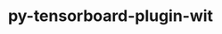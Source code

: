 ---
title: "py-tensorboard-plugin-wit"
layout: cache
categories: [package, develop]
meta: {"versions": ["1.8.1"], "compilers": ["apple-clang@=15.0.0", "gcc@=11.4.0"], "oss": ["ubuntu22.04", "ventura"], "platforms": ["darwin", "linux"], "targets": ["aarch64", "neoverse_v1", "x86_64_v3"], "stacks": ["e4s", "e4s-neoverse_v1", "ml-darwin-aarch64-mps", "ml-linux-x86_64-cpu", "ml-linux-x86_64-cuda", "ml-linux-x86_64-rocm", "root"], "num_specs": 31, "num_specs_by_stack": {"root": 31, "ml-darwin-aarch64-mps": 2, "e4s-neoverse_v1": 2, "e4s": 2, "ml-linux-x86_64-cpu": 2, "ml-linux-x86_64-rocm": 2, "ml-linux-x86_64-cuda": 2}}
spec_details: [{"hash": "xyrm2yumboqtp4mjyuhghr633hcrbjbw", "compiler": "apple-clang@=15.0.0", "versions": ["1.8.1"], "os": "ventura", "platform": "darwin", "target": "aarch64", "variants": ["build_system=python_pip"], "stacks": ["root"], "size": "-", "tarball": "https://binaries.spack.io/develop/build_cache/darwin-ventura-aarch64/apple-clang-15.0.0/py-tensorboard-plugin-wit-1.8.1/darwin-ventura-aarch64-apple-clang-15.0.0-py-tensorboard-plugin-wit-1.8.1-xyrm2yumboqtp4mjyuhghr633hcrbjbw.spack"}, {"hash": "zc6fg6rp3r76a7xjulea62uugmo7v3pn", "compiler": "apple-clang@=15.0.0", "versions": ["1.8.1"], "os": "ventura", "platform": "darwin", "target": "aarch64", "variants": ["build_system=python_pip"], "stacks": ["root"], "size": "-", "tarball": "https://binaries.spack.io/develop/build_cache/darwin-ventura-aarch64/apple-clang-15.0.0/py-tensorboard-plugin-wit-1.8.1/darwin-ventura-aarch64-apple-clang-15.0.0-py-tensorboard-plugin-wit-1.8.1-zc6fg6rp3r76a7xjulea62uugmo7v3pn.spack"}, {"hash": "3byf7mtbe2zyvasn7qyiaiz5ht5zenll", "compiler": "apple-clang@=15.0.0", "versions": ["1.8.1"], "os": "ventura", "platform": "darwin", "target": "aarch64", "variants": ["build_system=python_pip"], "stacks": ["root"], "size": "-", "tarball": "https://binaries.spack.io/develop/build_cache/darwin-ventura-aarch64/apple-clang-15.0.0/py-tensorboard-plugin-wit-1.8.1/darwin-ventura-aarch64-apple-clang-15.0.0-py-tensorboard-plugin-wit-1.8.1-3byf7mtbe2zyvasn7qyiaiz5ht5zenll.spack"}, {"hash": "ooxojwajd7pcfbgfk62bgbviyc7bb7vs", "compiler": "apple-clang@=15.0.0", "versions": ["1.8.1"], "os": "ventura", "platform": "darwin", "target": "aarch64", "variants": ["build_system=python_pip"], "stacks": ["root"], "size": "-", "tarball": "https://binaries.spack.io/develop/build_cache/darwin-ventura-aarch64/apple-clang-15.0.0/py-tensorboard-plugin-wit-1.8.1/darwin-ventura-aarch64-apple-clang-15.0.0-py-tensorboard-plugin-wit-1.8.1-ooxojwajd7pcfbgfk62bgbviyc7bb7vs.spack"}, {"hash": "rnsvg4spilliiwqwldimgqafoezinzgf", "compiler": "apple-clang@=15.0.0", "versions": ["1.8.1"], "os": "ventura", "platform": "darwin", "target": "aarch64", "variants": ["build_system=python_pip"], "stacks": ["root"], "size": "-", "tarball": "https://binaries.spack.io/develop/build_cache/darwin-ventura-aarch64/apple-clang-15.0.0/py-tensorboard-plugin-wit-1.8.1/darwin-ventura-aarch64-apple-clang-15.0.0-py-tensorboard-plugin-wit-1.8.1-rnsvg4spilliiwqwldimgqafoezinzgf.spack"}, {"hash": "7s4rh4yfzomfyxnb7wv4loax2eg3gctg", "compiler": "apple-clang@=15.0.0", "versions": ["1.8.1"], "os": "ventura", "platform": "darwin", "target": "aarch64", "variants": ["build_system=python_pip"], "stacks": ["ml-darwin-aarch64-mps", "root"], "size": "-", "tarball": "https://binaries.spack.io/develop/build_cache/darwin-ventura-aarch64/apple-clang-15.0.0/py-tensorboard-plugin-wit-1.8.1/darwin-ventura-aarch64-apple-clang-15.0.0-py-tensorboard-plugin-wit-1.8.1-7s4rh4yfzomfyxnb7wv4loax2eg3gctg.spack"}, {"hash": "njseaxrel3diqa5z2bmrn5aaulkzz56y", "compiler": "apple-clang@=15.0.0", "versions": ["1.8.1"], "os": "ventura", "platform": "darwin", "target": "aarch64", "variants": ["build_system=python_pip"], "stacks": ["ml-darwin-aarch64-mps", "root"], "size": "-", "tarball": "https://binaries.spack.io/develop/build_cache/darwin-ventura-aarch64/apple-clang-15.0.0/py-tensorboard-plugin-wit-1.8.1/darwin-ventura-aarch64-apple-clang-15.0.0-py-tensorboard-plugin-wit-1.8.1-njseaxrel3diqa5z2bmrn5aaulkzz56y.spack"}, {"hash": "btamgqdb2qneefs4bxlwiw4zizwakdpd", "compiler": "gcc@=11.4.0", "versions": ["1.8.1"], "os": "ubuntu22.04", "platform": "linux", "target": "neoverse_v1", "variants": ["build_system=python_pip"], "stacks": ["root"], "size": "-", "tarball": "https://binaries.spack.io/develop/build_cache/linux-ubuntu22.04-neoverse_v1/gcc-11.4.0/py-tensorboard-plugin-wit-1.8.1/linux-ubuntu22.04-neoverse_v1-gcc-11.4.0-py-tensorboard-plugin-wit-1.8.1-btamgqdb2qneefs4bxlwiw4zizwakdpd.spack"}, {"hash": "s4ocsqeljuczyr4dls2wz7nirfnie42s", "compiler": "gcc@=11.4.0", "versions": ["1.8.1"], "os": "ubuntu22.04", "platform": "linux", "target": "neoverse_v1", "variants": ["build_system=python_pip"], "stacks": ["root"], "size": "-", "tarball": "https://binaries.spack.io/develop/build_cache/linux-ubuntu22.04-neoverse_v1/gcc-11.4.0/py-tensorboard-plugin-wit-1.8.1/linux-ubuntu22.04-neoverse_v1-gcc-11.4.0-py-tensorboard-plugin-wit-1.8.1-s4ocsqeljuczyr4dls2wz7nirfnie42s.spack"}, {"hash": "a6fpkhra2mja6a6hq5ns7asg56py5dzn", "compiler": "gcc@=11.4.0", "versions": ["1.8.1"], "os": "ubuntu22.04", "platform": "linux", "target": "neoverse_v1", "variants": ["build_system=python_pip"], "stacks": ["root"], "size": "-", "tarball": "https://binaries.spack.io/develop/build_cache/linux-ubuntu22.04-neoverse_v1/gcc-11.4.0/py-tensorboard-plugin-wit-1.8.1/linux-ubuntu22.04-neoverse_v1-gcc-11.4.0-py-tensorboard-plugin-wit-1.8.1-a6fpkhra2mja6a6hq5ns7asg56py5dzn.spack"}, {"hash": "4v34mnesok6z65subaz6q7lllnqypmbj", "compiler": "gcc@=11.4.0", "versions": ["1.8.1"], "os": "ubuntu22.04", "platform": "linux", "target": "neoverse_v1", "variants": ["build_system=python_pip"], "stacks": ["root"], "size": "-", "tarball": "https://binaries.spack.io/develop/build_cache/linux-ubuntu22.04-neoverse_v1/gcc-11.4.0/py-tensorboard-plugin-wit-1.8.1/linux-ubuntu22.04-neoverse_v1-gcc-11.4.0-py-tensorboard-plugin-wit-1.8.1-4v34mnesok6z65subaz6q7lllnqypmbj.spack"}, {"hash": "moni3mlcujmxh7tvo3vwx7v46zsqukqv", "compiler": "gcc@=11.4.0", "versions": ["1.8.1"], "os": "ubuntu22.04", "platform": "linux", "target": "neoverse_v1", "variants": ["build_system=python_pip"], "stacks": ["e4s-neoverse_v1", "root"], "size": "-", "tarball": "https://binaries.spack.io/develop/build_cache/linux-ubuntu22.04-neoverse_v1/gcc-11.4.0/py-tensorboard-plugin-wit-1.8.1/linux-ubuntu22.04-neoverse_v1-gcc-11.4.0-py-tensorboard-plugin-wit-1.8.1-moni3mlcujmxh7tvo3vwx7v46zsqukqv.spack"}, {"hash": "zvbto4vhlyxibzv7ergfy4zwcjmyzvw3", "compiler": "gcc@=11.4.0", "versions": ["1.8.1"], "os": "ubuntu22.04", "platform": "linux", "target": "neoverse_v1", "variants": ["build_system=python_pip"], "stacks": ["root"], "size": "-", "tarball": "https://binaries.spack.io/develop/build_cache/linux-ubuntu22.04-neoverse_v1/gcc-11.4.0/py-tensorboard-plugin-wit-1.8.1/linux-ubuntu22.04-neoverse_v1-gcc-11.4.0-py-tensorboard-plugin-wit-1.8.1-zvbto4vhlyxibzv7ergfy4zwcjmyzvw3.spack"}, {"hash": "r5qo42c5q3x2wght3tr7xbflnaltghma", "compiler": "gcc@=11.4.0", "versions": ["1.8.1"], "os": "ubuntu22.04", "platform": "linux", "target": "neoverse_v1", "variants": ["build_system=python_pip"], "stacks": ["root"], "size": "-", "tarball": "https://binaries.spack.io/develop/build_cache/linux-ubuntu22.04-neoverse_v1/gcc-11.4.0/py-tensorboard-plugin-wit-1.8.1/linux-ubuntu22.04-neoverse_v1-gcc-11.4.0-py-tensorboard-plugin-wit-1.8.1-r5qo42c5q3x2wght3tr7xbflnaltghma.spack"}, {"hash": "tlziybzabfvxpvw7xh4su6cez4hbshu2", "compiler": "gcc@=11.4.0", "versions": ["1.8.1"], "os": "ubuntu22.04", "platform": "linux", "target": "neoverse_v1", "variants": ["build_system=python_pip"], "stacks": ["e4s-neoverse_v1", "root"], "size": "-", "tarball": "https://binaries.spack.io/develop/build_cache/linux-ubuntu22.04-neoverse_v1/gcc-11.4.0/py-tensorboard-plugin-wit-1.8.1/linux-ubuntu22.04-neoverse_v1-gcc-11.4.0-py-tensorboard-plugin-wit-1.8.1-tlziybzabfvxpvw7xh4su6cez4hbshu2.spack"}, {"hash": "pteb3leg27tkq2jdcfygdorluzr5ryyz", "compiler": "gcc@=11.4.0", "versions": ["1.8.1"], "os": "ubuntu22.04", "platform": "linux", "target": "x86_64_v3", "variants": ["build_system=python_pip"], "stacks": ["root"], "size": "-", "tarball": "https://binaries.spack.io/develop/build_cache/linux-ubuntu22.04-x86_64_v3/gcc-11.4.0/py-tensorboard-plugin-wit-1.8.1/linux-ubuntu22.04-x86_64_v3-gcc-11.4.0-py-tensorboard-plugin-wit-1.8.1-pteb3leg27tkq2jdcfygdorluzr5ryyz.spack"}, {"hash": "dkhekopd7ezb7y64eycoabr72yztysga", "compiler": "gcc@=11.4.0", "versions": ["1.8.1"], "os": "ubuntu22.04", "platform": "linux", "target": "x86_64_v3", "variants": ["build_system=python_pip"], "stacks": ["root"], "size": "-", "tarball": "https://binaries.spack.io/develop/build_cache/linux-ubuntu22.04-x86_64_v3/gcc-11.4.0/py-tensorboard-plugin-wit-1.8.1/linux-ubuntu22.04-x86_64_v3-gcc-11.4.0-py-tensorboard-plugin-wit-1.8.1-dkhekopd7ezb7y64eycoabr72yztysga.spack"}, {"hash": "2om3kwbjlzf6ijf5bzglnw4cv3lzaiio", "compiler": "gcc@=11.4.0", "versions": ["1.8.1"], "os": "ubuntu22.04", "platform": "linux", "target": "x86_64_v3", "variants": ["build_system=python_pip"], "stacks": ["e4s", "root"], "size": "-", "tarball": "https://binaries.spack.io/develop/build_cache/linux-ubuntu22.04-x86_64_v3/gcc-11.4.0/py-tensorboard-plugin-wit-1.8.1/linux-ubuntu22.04-x86_64_v3-gcc-11.4.0-py-tensorboard-plugin-wit-1.8.1-2om3kwbjlzf6ijf5bzglnw4cv3lzaiio.spack"}, {"hash": "jmachr35wckdcobikbjkxq53cglbyozv", "compiler": "gcc@=11.4.0", "versions": ["1.8.1"], "os": "ubuntu22.04", "platform": "linux", "target": "x86_64_v3", "variants": ["build_system=python_pip"], "stacks": ["root"], "size": "-", "tarball": "https://binaries.spack.io/develop/build_cache/linux-ubuntu22.04-x86_64_v3/gcc-11.4.0/py-tensorboard-plugin-wit-1.8.1/linux-ubuntu22.04-x86_64_v3-gcc-11.4.0-py-tensorboard-plugin-wit-1.8.1-jmachr35wckdcobikbjkxq53cglbyozv.spack"}, {"hash": "m5kklbtykgqrtkjnpno7wh2i4zitjhtd", "compiler": "gcc@=11.4.0", "versions": ["1.8.1"], "os": "ubuntu22.04", "platform": "linux", "target": "x86_64_v3", "variants": ["build_system=python_pip"], "stacks": ["root"], "size": "-", "tarball": "https://binaries.spack.io/develop/build_cache/linux-ubuntu22.04-x86_64_v3/gcc-11.4.0/py-tensorboard-plugin-wit-1.8.1/linux-ubuntu22.04-x86_64_v3-gcc-11.4.0-py-tensorboard-plugin-wit-1.8.1-m5kklbtykgqrtkjnpno7wh2i4zitjhtd.spack"}, {"hash": "ctnaok7nfs7avgmbt7ruilmox2zf2bv4", "compiler": "gcc@=11.4.0", "versions": ["1.8.1"], "os": "ubuntu22.04", "platform": "linux", "target": "x86_64_v3", "variants": ["build_system=python_pip"], "stacks": ["root"], "size": "-", "tarball": "https://binaries.spack.io/develop/build_cache/linux-ubuntu22.04-x86_64_v3/gcc-11.4.0/py-tensorboard-plugin-wit-1.8.1/linux-ubuntu22.04-x86_64_v3-gcc-11.4.0-py-tensorboard-plugin-wit-1.8.1-ctnaok7nfs7avgmbt7ruilmox2zf2bv4.spack"}, {"hash": "xnjimdtbzsw4e56zof7zbznfrat7w22a", "compiler": "gcc@=11.4.0", "versions": ["1.8.1"], "os": "ubuntu22.04", "platform": "linux", "target": "x86_64_v3", "variants": ["build_system=python_pip"], "stacks": ["root"], "size": "-", "tarball": "https://binaries.spack.io/develop/build_cache/linux-ubuntu22.04-x86_64_v3/gcc-11.4.0/py-tensorboard-plugin-wit-1.8.1/linux-ubuntu22.04-x86_64_v3-gcc-11.4.0-py-tensorboard-plugin-wit-1.8.1-xnjimdtbzsw4e56zof7zbznfrat7w22a.spack"}, {"hash": "dfnrzm4r6ofg7g4voqywme464xhejedz", "compiler": "gcc@=11.4.0", "versions": ["1.8.1"], "os": "ubuntu22.04", "platform": "linux", "target": "x86_64_v3", "variants": ["build_system=python_pip"], "stacks": ["root"], "size": "-", "tarball": "https://binaries.spack.io/develop/build_cache/linux-ubuntu22.04-x86_64_v3/gcc-11.4.0/py-tensorboard-plugin-wit-1.8.1/linux-ubuntu22.04-x86_64_v3-gcc-11.4.0-py-tensorboard-plugin-wit-1.8.1-dfnrzm4r6ofg7g4voqywme464xhejedz.spack"}, {"hash": "g4vra6snulvxwnny4hdsckrolokxsdaa", "compiler": "gcc@=11.4.0", "versions": ["1.8.1"], "os": "ubuntu22.04", "platform": "linux", "target": "x86_64_v3", "variants": ["build_system=python_pip"], "stacks": ["ml-linux-x86_64-cpu", "ml-linux-x86_64-rocm", "ml-linux-x86_64-cuda", "root"], "size": "-", "tarball": "https://binaries.spack.io/develop/build_cache/linux-ubuntu22.04-x86_64_v3/gcc-11.4.0/py-tensorboard-plugin-wit-1.8.1/linux-ubuntu22.04-x86_64_v3-gcc-11.4.0-py-tensorboard-plugin-wit-1.8.1-g4vra6snulvxwnny4hdsckrolokxsdaa.spack"}, {"hash": "e227v7gja2zv3vbdwe3qcjy7l6lgemgt", "compiler": "gcc@=11.4.0", "versions": ["1.8.1"], "os": "ubuntu22.04", "platform": "linux", "target": "x86_64_v3", "variants": ["build_system=python_pip"], "stacks": ["root"], "size": "-", "tarball": "https://binaries.spack.io/develop/build_cache/linux-ubuntu22.04-x86_64_v3/gcc-11.4.0/py-tensorboard-plugin-wit-1.8.1/linux-ubuntu22.04-x86_64_v3-gcc-11.4.0-py-tensorboard-plugin-wit-1.8.1-e227v7gja2zv3vbdwe3qcjy7l6lgemgt.spack"}, {"hash": "wrmrpdnamu4klcb6gzmxienju2xrb74a", "compiler": "gcc@=11.4.0", "versions": ["1.8.1"], "os": "ubuntu22.04", "platform": "linux", "target": "x86_64_v3", "variants": ["build_system=python_pip"], "stacks": ["root"], "size": "-", "tarball": "https://binaries.spack.io/develop/build_cache/linux-ubuntu22.04-x86_64_v3/gcc-11.4.0/py-tensorboard-plugin-wit-1.8.1/linux-ubuntu22.04-x86_64_v3-gcc-11.4.0-py-tensorboard-plugin-wit-1.8.1-wrmrpdnamu4klcb6gzmxienju2xrb74a.spack"}, {"hash": "wuwxmw6v4rfqo5bge2rgbzyb4t33wvof", "compiler": "gcc@=11.4.0", "versions": ["1.8.1"], "os": "ubuntu22.04", "platform": "linux", "target": "x86_64_v3", "variants": ["build_system=python_pip"], "stacks": ["root"], "size": "-", "tarball": "https://binaries.spack.io/develop/build_cache/linux-ubuntu22.04-x86_64_v3/gcc-11.4.0/py-tensorboard-plugin-wit-1.8.1/linux-ubuntu22.04-x86_64_v3-gcc-11.4.0-py-tensorboard-plugin-wit-1.8.1-wuwxmw6v4rfqo5bge2rgbzyb4t33wvof.spack"}, {"hash": "xhz5hyqgxtfodru4dwo2tvf6e2shjxik", "compiler": "gcc@=11.4.0", "versions": ["1.8.1"], "os": "ubuntu22.04", "platform": "linux", "target": "x86_64_v3", "variants": ["build_system=python_pip"], "stacks": ["root"], "size": "-", "tarball": "https://binaries.spack.io/develop/build_cache/linux-ubuntu22.04-x86_64_v3/gcc-11.4.0/py-tensorboard-plugin-wit-1.8.1/linux-ubuntu22.04-x86_64_v3-gcc-11.4.0-py-tensorboard-plugin-wit-1.8.1-xhz5hyqgxtfodru4dwo2tvf6e2shjxik.spack"}, {"hash": "2i4uq3g3wghdjtbuti3znsk3nyc3eskt", "compiler": "gcc@=11.4.0", "versions": ["1.8.1"], "os": "ubuntu22.04", "platform": "linux", "target": "x86_64_v3", "variants": ["build_system=python_pip"], "stacks": ["e4s", "root"], "size": "-", "tarball": "https://binaries.spack.io/develop/build_cache/linux-ubuntu22.04-x86_64_v3/gcc-11.4.0/py-tensorboard-plugin-wit-1.8.1/linux-ubuntu22.04-x86_64_v3-gcc-11.4.0-py-tensorboard-plugin-wit-1.8.1-2i4uq3g3wghdjtbuti3znsk3nyc3eskt.spack"}, {"hash": "iwy7prjg2c6w2honzqytr4jl54se3epg", "compiler": "gcc@=11.4.0", "versions": ["1.8.1"], "os": "ubuntu22.04", "platform": "linux", "target": "x86_64_v3", "variants": ["build_system=python_pip"], "stacks": ["ml-linux-x86_64-cpu", "ml-linux-x86_64-rocm", "ml-linux-x86_64-cuda", "root"], "size": "-", "tarball": "https://binaries.spack.io/develop/build_cache/linux-ubuntu22.04-x86_64_v3/gcc-11.4.0/py-tensorboard-plugin-wit-1.8.1/linux-ubuntu22.04-x86_64_v3-gcc-11.4.0-py-tensorboard-plugin-wit-1.8.1-iwy7prjg2c6w2honzqytr4jl54se3epg.spack"}, {"hash": "4gux5w3unk22modzlmlxjoofk6kpea2l", "compiler": "gcc@=11.4.0", "versions": ["1.8.1"], "os": "ubuntu22.04", "platform": "linux", "target": "x86_64_v3", "variants": ["build_system=python_pip"], "stacks": ["root"], "size": "-", "tarball": "https://binaries.spack.io/develop/build_cache/linux-ubuntu22.04-x86_64_v3/gcc-11.4.0/py-tensorboard-plugin-wit-1.8.1/linux-ubuntu22.04-x86_64_v3-gcc-11.4.0-py-tensorboard-plugin-wit-1.8.1-4gux5w3unk22modzlmlxjoofk6kpea2l.spack"}]
---